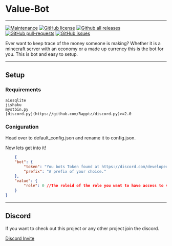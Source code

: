 


# Value-Bot
---
[![Maintenance](https://img.shields.io/badge/Maintained%3F-yes-green.svg)](https://github.com/Neefs/Value-Bot/graphs/commit-activity)
[![GitHub license](https://img.shields.io/github/license/Neefs/Value-Bot.svg)](https://github.com/Neefs/Value-Bot/blob/main/LICENSE)
[![Github all releases](https://img.shields.io/github/downloads/Neefs/Value-Bot/total.svg)](https://github.com/Neefs/Value-Bot/releases/)
[![GitHub pull-requests](https://img.shields.io/github/issues-pr/Neefs/Value-Bot.svg)](https://github.com/Neefs/Value-Bot/pull/)
[![GitHub issues](https://img.shields.io/github/issues/Neefs/Value-Bot.svg)](https://github.com/Neefs/Value-Bot/issues/)

Ever want to keep trace of the money someone is making? Whether it is a minecraft server with an economy or a made up currency this is the bot for you. This is bot and easy to setup. 

---

## Setup
### **Requirements**
    aiosqlite
    jishaku
    mystbin.py
    [discord.py](https://github.com/Rapptz/discord.py)>=2.0

### **Coniguration**
Head over to default_config.json and rename it to config.json.

Now lets get into it!
```json
    {
    "bot": {
        "token": "You bots Token found at https://discord.com/developers/applications/",
        "prefix": "A prefix of your choice."
    },
    "value": {
        "role": 0 //The roleid of the role you want to have access to value manager commands.
    }
}
```

---
## Discord

If you want to check out this project or any other project join the discord.

[Discord Invite](https://discord.gg/P9bW4Ug4kx)







